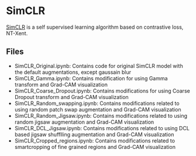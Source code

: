 # SimCLR

[SimCLR](https://arxiv.org/abs/2002.05709) is a self supervised learning algorithm based on contrastive loss, NT-Xent.

## Files

- SimCLR_Original.ipynb: Contains code for original SimCLR model with the default augmentations, except gaussain blur
- SimCLR_Gamma.ipynb: Contains modification for using Gamma transform and Grad-CAM visualization
- SimCLR_Coarse_Dropout.ipynb: Contains modifications for using Coarse Dropout transform and Grad-CAM visualization
- SimCLR_Random_swapping.ipynb: Contains modifications related to using random patch swap augmentation and Grad-CAM visualization
- SimCLR_Random_Jigsaw.ipynb: Contains modifications related to using random jigsaw augmentation and Grad-CAM visualization
- SimCLR_DCL_Jigsaw.ipynb: Contains modifications related to using DCL based jigsaw shufflling augmentation and Grad-CAM visualization
- SimCLR_Cropped_regions.ipynb: Contains modifications related to  smartcropping of fine grained regions and Grad-CAM visualization 
